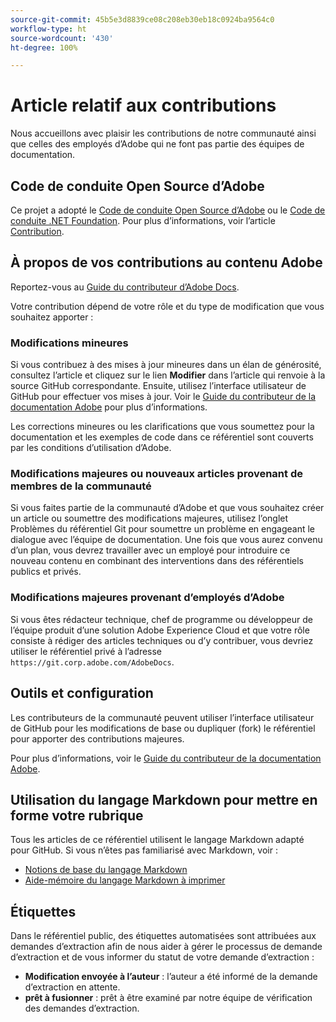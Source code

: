 ```yaml
---
source-git-commit: 45b5e3d8839ce08c208eb30eb18c0924ba9564c0
workflow-type: ht
source-wordcount: '430'
ht-degree: 100%

---
```

# Article relatif aux contributions

Nous accueillons avec plaisir les contributions de notre communauté ainsi que celles des employés d’Adobe qui ne font pas partie des équipes de documentation.

## Code de conduite Open Source d’Adobe

Ce projet a adopté le [Code de conduite Open Source d’Adobe](code-of-conduct.md) ou le [Code de conduite .NET Foundation](https://dotnetfoundation.org/code-of-conduct). Pour plus d’informations, voir l’article [Contribution](contributing.md).

## À propos de vos contributions au contenu Adobe

Reportez-vous au [Guide du contributeur d’Adobe Docs](https://docs.adobe.com/content/help/fr-FR/contributor/contributor-guide/introduction.html).

Votre contribution dépend de votre rôle et du type de modification que vous souhaitez apporter :

### Modifications mineures

Si vous contribuez à des mises à jour mineures dans un élan de générosité, consultez l’article et cliquez sur le lien **Modifier** dans l’article qui renvoie à la source GitHub correspondante. Ensuite, utilisez l’interface utilisateur de GitHub pour effectuer vos mises à jour. Voir le [Guide du contributeur de la documentation Adobe](https://docs.adobe.com/content/help/fr-FR/contributor/contributor-guide/introduction.html) pour plus d’informations.

Les corrections mineures ou les clarifications que vous soumettez pour la documentation et les exemples de code dans ce référentiel sont couverts par les conditions d’utilisation d’Adobe.

### Modifications majeures ou nouveaux articles provenant de membres de la communauté

Si vous faites partie de la communauté d’Adobe et que vous souhaitez créer un article ou soumettre des modifications majeures, utilisez l’onglet Problèmes du référentiel Git pour soumettre un problème en engageant le dialogue avec l’équipe de documentation. Une fois que vous aurez convenu d’un plan, vous devrez travailler avec un employé pour introduire ce nouveau contenu en combinant des interventions dans des référentiels publics et privés.

<!--
If you submit a pull request with significant changes to documentation and code examples, you'll see a message in the pull request asking you to submit an online contribution license agreement (CLA). We need you to complete the online form before we can review your pull request.
-->

### Modifications majeures provenant d’employés d’Adobe

Si vous êtes rédacteur technique, chef de programme ou développeur de l’équipe produit d’une solution Adobe Experience Cloud et que votre rôle consiste à rédiger des articles techniques ou d’y contribuer, vous devriez utiliser le référentiel privé à l’adresse `https://git.corp.adobe.com/AdobeDocs`.

<!--Employees from other parts of the Adobe world should use the public repo for minor updates.-->

## Outils et configuration

Les contributeurs de la communauté peuvent utiliser l’interface utilisateur de GitHub pour les modifications de base ou dupliquer (fork) le référentiel pour apporter des contributions majeures.

Pour plus d’informations, voir le [Guide du contributeur de la documentation Adobe](https://docs.adobe.com/content/help/fr-FR/contributor/contributor-guide/introduction.html).

## Utilisation du langage Markdown pour mettre en forme votre rubrique

Tous les articles de ce référentiel utilisent le langage Markdown adapté pour GitHub. Si vous n’êtes pas familiarisé avec Markdown, voir :

* [Notions de base du langage Markdown](https://help.github.com/articles/getting-started-with-writing-and-formatting-on-github/)
* [Aide-mémoire du langage Markdown à imprimer](https://guides.github.com/pdfs/markdown-cheatsheet-online.pdf)

## Étiquettes

Dans le référentiel public, des étiquettes automatisées sont attribuées aux demandes d’extraction afin de nous aider à gérer le processus de demande d’extraction et de vous informer du statut de votre demande d’extraction :

* **Modification envoyée à l’auteur** : l’auteur a été informé de la demande d’extraction en attente.
* **prêt à fusionner** : prêt à être examiné par notre équipe de vérification des demandes d’extraction.
